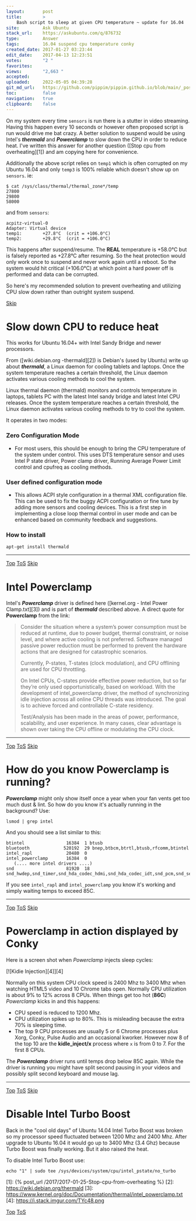 ```yaml
---
layout:       post
title:        >
    Bash script to sleep at given CPU temperature ~ update for 16.04
site:         Ask Ubuntu
stack_url:    https://askubuntu.com/q/876732
type:         Answer
tags:         16.04 suspend cpu temperature conky
created_date: 2017-01-27 03:23:44
edit_date:    2017-04-13 12:23:51
votes:        "2 "
favorites:    
views:        "2,663 "
accepted:     
uploaded:     2022-05-05 04:39:28
git_md_url:   https://github.com/pippim/pippim.github.io/blob/main/_posts/2017/2017-01-27-Bash-script-to-sleep-at-given-CPU-temperature-~-update-for-16.04.md
toc:          false
navigation:   true
clipboard:    false
---
```


On my system every time `sensors` is run there is a stutter in video streaming. Having this happen every 10 seconds or however often proposed script is run would drive me bat crazy. A better solution to suspend would be using Intel's ***thermald*** and ***Powerclamp*** to slow down the CPU in order to reduce heat. I've written this answer for another question ([Stop cpu from overheating][1]) and am copying here for convenience.

Additionally the above script relies on `temp1` which is often corrupted on my Ubuntu 16.04 and only `temp3` is 100% reliable which doesn't show up on `sensors`. ie:

``` 
$ cat /sys/class/thermal/thermal_zone*/temp
27800
29800
58000
```

and from `sensors`:

``` 
acpitz-virtual-0
Adapter: Virtual device
temp1:        +27.8°C  (crit = +106.0°C)
temp2:        +29.8°C  (crit = +106.0°C)
```

This happens after suspend/resume. The **REAL** temperature is +58.0°C but is falsely reported as +27.8°C after resuming. So the heat protection would only work once to suspend and never work again until a reboot. So the system would hit critical (+106.0°C) at which point a hard power off is performed and data can be corrupted.

So here's my recommended solution to prevent overheating and utilizing CPU slow down rather than outright system suspend.


<a id="hdr1"></a>
<div class="hdr-bar">  <a href="#hdr2">Skip</a></div>

# Slow down CPU to reduce heat

This works for Ubuntu 16.04+ with Intel Sandy Bridge and newer processors. 

From ([wiki.debian.org -thermald][2]) is Debian's (used by Ubuntu) write up about ***thermald***, a Linux daemon for cooling tablets and laptops.  Once the system temperature reaches a certain threshold, the Linux daemon activates various cooling methods to cool the system.

Linux thermal daemon (thermald) monitors and controls temperature in laptops, tablets PC with the latest Intel sandy bridge and latest Intel CPU releases. Once the system temperature reaches a certain threshold, the Linux daemon activates various cooling methods to try to cool the system.

It operates in two modes:

### Zero Configuration Mode
 - For most users, this should be enough to bring the CPU temperature of the system under control. This uses DTS temperature sensor and uses Intel P state driver, Power clamp driver, Running Average Power Limit control and cpufreq as cooling methods.

### User defined configuration mode
 - This allows ACPI style configuration in a thermal XML configuration file. This can be used to fix the buggy ACPI configuration or fine tune by adding more sensors and cooling devices. This is a first step in implementing a close loop thermal control in user mode and can be enhanced based on community feedback and suggestions.

### How to install

``` 
apt-get install thermald
```


----------



<a id="hdr2"></a>
<div class="hdr-bar">  <a href="#">Top</a>  <a href="#hdr1">ToS</a>  <a href="#hdr3">Skip</a></div>

# Intel Powerclamp

Intel's ***Powerclamp*** driver is defined here ([kernel.org - Intel Power Clamp.txt][3]) and is part of ***thermald*** described above. A direct quote for **Powerclamp** from the link:

> Consider the situation where a system’s power consumption must be  
> reduced at runtime, due to power budget, thermal constraint, or noise  
> level, and where active cooling is not preferred. Software managed  
> passive power reduction must be performed to prevent the hardware  
> actions that are designed for catastrophic scenarios.  
>   
> Currently, P-states, T-states (clock modulation), and CPU offlining  
> are used for CPU throttling.  
>   
> On Intel CPUs, C-states provide effective power reduction, but so far  
> they’re only used opportunistically, based on workload. With the  
> development of intel_powerclamp driver, the method of synchronizing  
> idle injection across all online CPU threads was introduced. The goal  
> is to achieve forced and controllable C-state residency.  
>   
> Test/Analysis has been made in the areas of power, performance,  
> scalability, and user experience. In many cases, clear advantage is  
> shown over taking the CPU offline or modulating the CPU clock.  



----------



<a id="hdr3"></a>
<div class="hdr-bar">  <a href="#">Top</a>  <a href="#hdr2">ToS</a>  <a href="#hdr4">Skip</a></div>

# How do you know Powerclamp is running?

***Powerclamp*** might only show itself once a year when your fan vents get too much dust & lint. So how do you know it's actually running in the background? Use:

``` 
lsmod | grep intel
```

And you should see a list similar to this:

``` 
btintel                16384  1 btusb
bluetooth             520192  29 bnep,btbcm,btrtl,btusb,rfcomm,btintel
intel_rapl             20480  0
intel_powerclamp       16384  0
   (.... more intel drivers ....)
snd                    81920  18 snd_hwdep,snd_timer,snd_hda_codec_hdmi,snd_hda_codec_idt,snd_pcm,snd_seq,snd_rawmidi,snd_hda_codec_generic,snd_hda_codec,snd_hda_intel,snd_seq_device
```

If you see `intel_rapl` and `intel_powerclamp` you know it's working and simply waiting temps to exceed 85C.


----------



<a id="hdr4"></a>
<div class="hdr-bar">  <a href="#">Top</a>  <a href="#hdr3">ToS</a>  <a href="#hdr5">Skip</a></div>

# Powerclamp in action displayed by Conky

Here is a screen shot when *Powerclamp* injects sleep cycles:

[![Kidie Injection][4]][4]

Normally on this system CPU clock speed is 2400 Mhz to 3400 Mhz when watching HTML5 video and 10 Chrome tabs open. Normally CPU utilization is about 9% to 12% across 8 CPUs. When things get too hot (**86C**) *Powerclamp* kicks in and this happens:

 - CPU speed is reduced to 1200 Mhz. 
 - CPU utilization spikes up to 80%. This is misleading because the extra 70% is sleeping time.
 - The top 9 CPU processes are usually 5 or 6 Chrome processes plus Xorg, Conky, Pulse Audio and an occasional kworker. However now 8 of the top 10 are the **kidle_inject/x** process where `x` is from 0 to 7. For the first 8 CPUs.

The ***Powerclamp*** driver runs until temps drop below 85C again. While the driver is running you might have split second pausing in your videos and possibly split second keyboard and mouse lag.


----------



<a id="hdr5"></a>
<div class="hdr-bar">  <a href="#">Top</a>  <a href="#hdr4">ToS</a>  <a href="#hdr6">Skip</a></div>

# Disable Intel Turbo Boost

Back in the "cool old days" of Ubuntu 14.04 Intel Turbo Boost was broken so my processor speed fluctuated between 1200 Mhz and 2400 Mhz. After upgrade to Ubuntu 16.04 it would go up to 3400 Mhz (3.4 Ghz) because Turbo Boost was finally working. But it also raised the heat.

To disable Intel Turbo Boost use:

``` 
echo "1" | sudo tee /sys/devices/system/cpu/intel_pstate/no_turbo
```

  [1]: {% post_url /2017/2017-01-25-Stop-cpu-from-overheating %}
  [2]: https://wiki.debian.org/thermald
  [3]: https://www.kernel.org/doc/Documentation/thermal/intel_powerclamp.txt
  [4]: https://i.stack.imgur.com/TYc48.png



<a id="hdr6"></a>
<div class="hdr-bar">  <a href="#">Top</a>  <a href="#hdr5">ToS</a></div>

